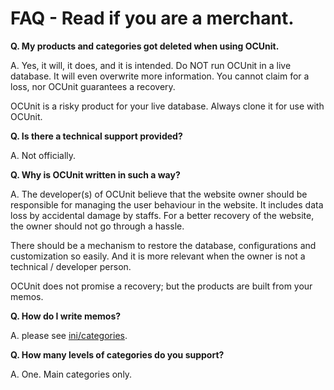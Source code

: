 # FAQ - Read if you are a merchant.

**Q. My products and categories got deleted when using OCUnit.**

A. Yes, it will, it does, and it is intended. Do NOT run OCUnit in a live database. It will even overwrite more information.
You cannot claim for a loss, nor OCUnit guarantees a recovery.

OCUnit is a risky product for your live database. Always clone it for use with OCUnit.


**Q. Is there a technical support provided?**

A. Not officially.


**Q. Why is OCUnit written in such a way?**

A. The developer(s) of OCUnit believe that the website owner should be responsible for managing the user behaviour in the website.
It includes data loss by accidental damage by staffs.
For a better recovery of the website, the owner should not go through a hassle.

There should be a mechanism to restore the database, configurations and customization so easily.
And it is more relevant when the owner is not a technical / developer person.

OCUnit does not promise a recovery; but the products are built from your memos.


**Q. How do I write memos?**

A. please see [ini/categories](ini/categories).


**Q. How many levels of categories do you support?**

A. One. Main categories only.
